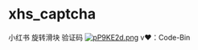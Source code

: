 # xhs_captcha
小红书 旋转滑块 验证码
[![pP9KE2d.png](https://s1.ax1x.com/2023/07/31/pP9KE2d.png)](https://imgse.com/i/pP9KE2d)
v♥：Code-Bin
